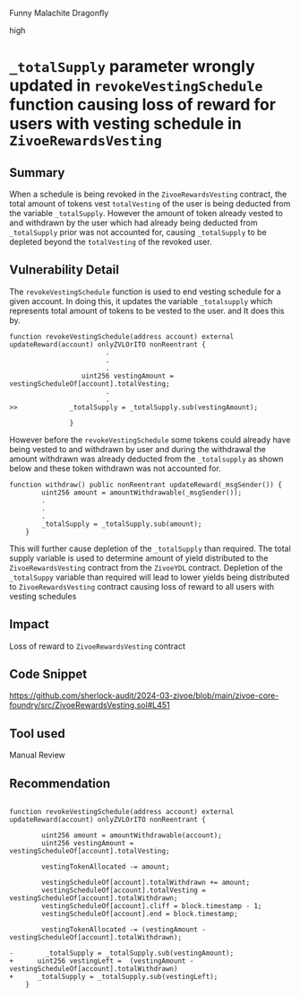 Funny Malachite Dragonfly

high

# `_totalSupply` parameter wrongly updated  in `revokeVestingSchedule` function causing loss of reward for users with vesting schedule in `ZivoeRewardsVesting`

## Summary
When a schedule is being revoked in the `ZivoeRewardsVesting` contract, the total amount of tokens vest `totalVesting`  of the user is being deducted from the variable `_totalSupply`. However the amount of token already vested to and withdrawn by the user which had already being deducted from `_totalSupply` prior was not accounted for, causing `_totalSupply`  to be depleted beyond the `totalVesting` of the revoked user.

## Vulnerability Detail
The `revokeVestingSchedule` function is used to end vesting schedule for a given account. In doing this, it updates the variable `_totalsupply` which represents total amount of tokens to be vested to the user. and It does this by.

```solidity
function revokeVestingSchedule(address account) external updateReward(account) onlyZVLOrITO nonReentrant {
                        .
                        .
                        .
                  uint256 vestingAmount = vestingScheduleOf[account].totalVesting;
                        .
                        .
>>             _totalSupply = _totalSupply.sub(vestingAmount);

               }
```
However before the `revokeVestingSchedule` some tokens could already have being vested to and withdrawn by user and during the withdrawal the amount withdrawn was already deducted from the `_totalsupply`  as shown below and these token withdrawn was not accounted for.
```solidity
function withdraw() public nonReentrant updateReward(_msgSender()) {
        uint256 amount = amountWithdrawable(_msgSender());
        .
        .
        .
        _totalSupply = _totalSupply.sub(amount);
    }
``` 
This will further cause depletion of the `_totalSupply` than required. The total supply variable is used to determine amount of yield distributed to the `ZivoeRewardsVesting` contract from the `ZivoeYDL` contract. Depletion of the `_totalSuppy` variable than required will lead to lower yields being distributed to `ZivoeRewardsVesting` contract causing loss of reward to all users with vesting schedules 

## Impact
Loss of reward to `ZivoeRewardsVesting` contract

## Code Snippet
https://github.com/sherlock-audit/2024-03-zivoe/blob/main/zivoe-core-foundry/src/ZivoeRewardsVesting.sol#L451
## Tool used

Manual Review

## Recommendation
```solidity 

function revokeVestingSchedule(address account) external updateReward(account) onlyZVLOrITO nonReentrant {
        
        uint256 amount = amountWithdrawable(account);
        uint256 vestingAmount = vestingScheduleOf[account].totalVesting;

        vestingTokenAllocated -= amount;

        vestingScheduleOf[account].totalWithdrawn += amount;
        vestingScheduleOf[account].totalVesting = vestingScheduleOf[account].totalWithdrawn;
        vestingScheduleOf[account].cliff = block.timestamp - 1;
        vestingScheduleOf[account].end = block.timestamp;

        vestingTokenAllocated -= (vestingAmount - vestingScheduleOf[account].totalWithdrawn);

-        _totalSupply = _totalSupply.sub(vestingAmount);
+      uint256 vestingLeft =  (vestingAmount - vestingScheduleOf[account].totalWithdrawn)
+      _totalSupply = _totalSupply.sub(vestingLeft);
    }

```
